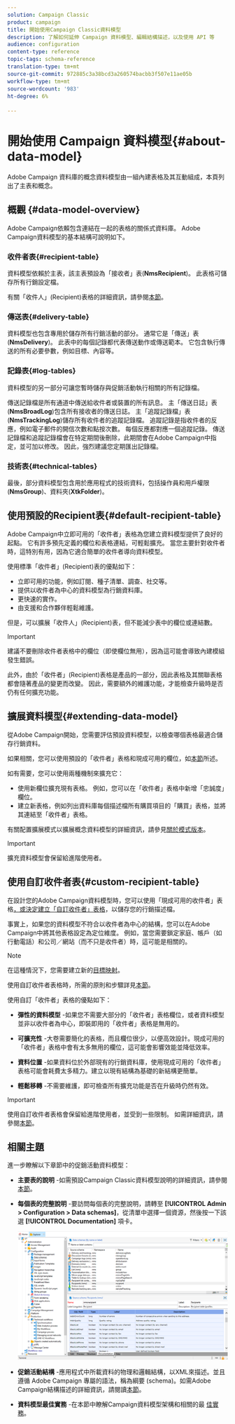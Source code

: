 ```yaml
---
solution: Campaign Classic
product: campaign
title: 開始使用Campaign Classic資料模型
description: 了解如何延伸 Campaign 資料模型、編輯結構描述，以及使用 API 等
audience: configuration
content-type: reference
topic-tags: schema-reference
translation-type: tm+mt
source-git-commit: 972885c3a38bcd3a260574bacbb3f507e11ae05b
workflow-type: tm+mt
source-wordcount: '983'
ht-degree: 6%

---
```



# 開始使用 Campaign 資料模型{#about-data-model}

Adobe Campaign 資料庫的概念資料模型由一組內建表格及其互動組成，本頁列出了主表和概念。

## 概觀 {#data-model-overview}

Adobe Campaign依賴包含連結在一起的表格的關係式資料庫。 Adobe Campaign資料模型的基本結構可說明如下。

### 收件者表{#recipient-table}

資料模型依賴於主表，該主表預設為「接收者」表(**NmsRecipient**)。 此表格可儲存所有行銷設定檔。

有關「收件人」(Recipient)表格的詳細資訊，請參閱[本節](#default-recipient-table)。

### 傳送表{#delivery-table}

資料模型也包含專用於儲存所有行銷活動的部分。 通常它是「傳送」表(**NmsDelivery**)。 此表中的每個記錄都代表傳送動作或傳送範本。 它包含執行傳送的所有必要參數，例如目標、內容等。

### 記錄表{#log-tables}

資料模型的另一部分可讓您暫時儲存與促銷活動執行相關的所有記錄檔。

傳送記錄檔是所有通道中傳送給收件者或裝置的所有訊息。 主「傳送日誌」表(**NmsBroadLog**)包含所有接收者的傳送日誌。
主「追蹤記錄檔」表(**NmsTrackingLog**)儲存所有收件者的追蹤記錄檔。 追蹤記錄是指收件者的反應，例如電子郵件的開信次數和點按次數。 每個反應都對應一個追蹤記錄。
傳送記錄檔和追蹤記錄檔會在特定期間後刪除，此期間會在Adobe Campaign中指定，並可加以修改。 因此，強烈建議您定期匯出記錄檔。

### 技術表{#technical-tables}

最後，部分資料模型包含用於應用程式的技術資料，包括操作員和用戶權限(**NmsGroup**)、資料夾(**XtkFolder**)。

## 使用預設的Recipient表{#default-recipient-table}

Adobe Campaign中立即可用的「收件者」表格為您建立資料模型提供了良好的起點。 它有許多預先定義的欄位和表格連結，可輕鬆擴充。 當您主要針對收件者時，這特別有用，因為它適合簡單的收件者導向資料模型。

使用標準「收件者」(Recipient)表的優點如下：

* 立即可用的功能，例如訂閱、種子清單、調查、社交等。
* 提供以收件者為中心的資料模型為行銷資料庫。
* 更快速的實作。
* 由支援和合作夥伴輕鬆維護。

但是，可以擴展「收件人」(Recipient)表，但不能減少表中的欄位或連結數。

>[!IMPORTANT]
>
>建議不要刪除收件者表格中的欄位（即使欄位無用），因為這可能會導致內建模組發生錯誤。

此外，由於「收件者」(Recipient)表格是產品的一部分，因此表格及其關聯表格都會隨著產品的變更而改變。 因此，需要額外的維護功能，才能檢查升級時是否仍有任何擴充功能。

## 擴展資料模型{#extending-data-model}

從Adobe Campaign開始，您需要評估預設資料模型，以檢查哪個表格最適合儲存行銷資料。

如果相關，您可以使用預設的「收件者」表格和現成可用的欄位，如[本節](#default-recipient-table)所述。

如有需要，您可以使用兩種機制來擴充它：

* 使用新欄位擴充現有表格。 例如，您可以在「收件者」表格中新增「忠誠度」欄位。
* 建立新表格，例如列出資料庫每個描述檔所有購買項目的「購買」表格，並將其連結至「收件者」表格。

有關配置擴展模式以擴展概念資料模型的詳細資訊，請參見[關於模式版本](../../configuration/using/about-schema-edition.md)。

>[!IMPORTANT]
>
>擴充資料模型會保留給進階使用者。

## 使用自訂收件者表{#custom-recipient-table}

在設計您的Adobe Campaign資料模型時，您可以使用「現成可用的收件者」表格[，或決定建立「自訂收件者」表格](#default-recipient-table)，以儲存您的行銷描述檔。[](../../configuration/using/about-custom-recipient-table.md)

事實上，如果您的資料模型不符合以收件者為中心的結構，您可以在Adobe Campaign中將其他表格設定為定位維度。 例如，當您需要鎖定家庭、帳戶（如行動電話）和公司／網站（而不只是收件者）時，這可能是相關的。

>[!NOTE]
>
>在這種情況下，您需要建立新的[目標映射](../../configuration/using/target-mapping.md)。

使用自訂收件者表格時，所需的原則和步驟詳見[本節](../../configuration/using/about-custom-recipient-table.md)。

使用自訂「收件者」表格的優點如下：

* **彈性的資料模型** -如果您不需要大部分的「收件者」表格欄位，或者資料模型並非以收件者為中心，即裝即用的「收件者」表格是無用的。

* **可擴充性** -大卷需要簡化的表格，而且欄位很少，以便高效設計。現成可用的「收件者」表格中會有太多無用的欄位，這可能會影響效能並降低效率。

* **資料位置** -如果資料位於外部現有的行銷資料庫，使用現成可用的「收件者」表格可能會耗費太多精力。建立以現有結構為基礎的新結構更簡單。

* **輕鬆移轉** -不需要維護，即可檢查所有擴充功能是否在升級時仍然有效。

>[!IMPORTANT]
>
>使用自訂收件者表格會保留給進階使用者，並受到一些限制。 如需詳細資訊，請參閱[本節](../../configuration/using/about-custom-recipient-table.md)。

## 相關主題

進一步瞭解以下章節中的促銷活動資料模型：

* **主要表的說明** -如需預設Campaign Classic資料模型說明的詳細資訊，請參閱 [本節](../../configuration/using/data-model-description.md)。

* **每個表的完整說明** -要訪問每個表的完整說明，請轉至 **[!UICONTROL Admin > Configuration > Data schemas]**，從清單中選擇一個資源，然後按一下該選 **[!UICONTROL Documentation]** 項卡。

   ![](assets/data-model_documentation-tab.png)


* **促銷活動結構** -應用程式中所載資料的物理和邏輯結構，以XML來描述。並且遵循 Adobe Campaign 專屬的語法，稱為綱要 (schema)。如需Adobe Campaign結構描述的詳細資訊，請閱讀[本節](../../configuration/using/about-schema-reference.md)。

* **資料模型最佳實務** -在本節中瞭解Campaign資料模型架構和相關的最 [佳實務](../../configuration/using/data-model-best-practices.md#data-model-architecture)。
